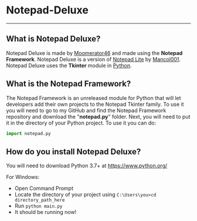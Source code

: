 # Notepad-Deluxe
---
## What is Notepad Deluxe?
Notepad Deluxe is made by [Moomerator46](https://www.github.com/Moomerator46/) and made using the **Notepad Framework**.
Notepad Deluxe is a version of [Notepad Lite](https://www.github.com/Mancol001/Notepad-Lite-Official) by [Mancol001](https://www.github.com/Mancol001/).
Notepad Deluxe uses the **Tkinter** module in [Python](https://www.python.org/).

## What is the Notepad Framework?
The Notepad Framework is an unreleased module for Python that will let developers add their own projects to the Notepad Tkinter family.
To use it you will need to go to my GitHub and find the Notepad Framework repository and download the "**notepad.py**" folder.
Next, you will need to put it in the directory of your Python project.
To use it you can do:
```py
import notepad.py
```
## How do you install Notepad Deluxe?
You will need to download Python 3.7+ at https://www.python.org/

For Windows:
- Open Command Prompt
- Locate the directory of your project using `C:\Users\you>cd directory_path_here`
- Run `python main.py`
- It should be running now!
